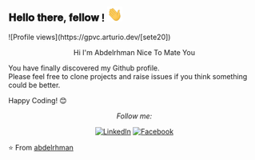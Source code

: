 <h2> 𝐇𝐞𝐥𝐥𝐨 𝐭𝐡𝐞𝐫𝐞, 𝐟𝐞𝐥𝐥𝐨𝐰 <developers/>! <img src="https://github.com/ABSphreak/ABSphreak/blob/master/gifs/Hi.gif" width="30px"></h2>
<!-- ![Profile_views](https://gpvc.arturio.dev/sete20) -->
![Profile views](https://gpvc.arturio.dev/[sete20])
<div align="center" width="50">

 <p> Hi I'm Abdelrhman Nice To Mate You </p>

</div>

You have finally discovered my Github profile. <br>
Please feel free to clone projects and raise issues if you think something could be better.

Happy Coding! 😊

<div align="center">

<i>Follow me:</i><br>

<a href="https://www.linkedin.com/in/abdelrhman-abdullah-79508a185/" target="_blank"><img src="https://img.shields.io/badge/LinkedIn-%230077B5.svg?&style=flat-square&logo=linkedin&logoColor=white" alt="LinkedIn"></a>
<a href="https://www.facebook.com/sete20" target="_blank"><img src="https://img.shields.io/badge/Facebook-%231877F2.svg?&style=flat-square&logo=facebook&logoColor=white" alt="Facebook"></a>

</div>


⭐ From [abdelrhman](https://github.com/sete20)
